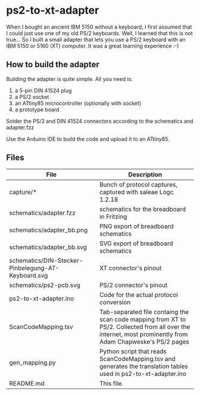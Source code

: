 ps2-to-xt-adapter
=================

When I bought an ancient IBM 5150 without a keyboard, I first assumed that I could just use one of my old PS/2 keyboards. Well, I learned that this is not true... So I built a small adapter that lets you use a PS/2 keyboard with an IBM 5150 or 5160 (XT) computer. It was a great learning experience :-)

How to build the adapter
------------------------
Building the adapter is quite simple. All you need is:

1. a 5-pin DIN 41524 plug 
2. a PS/2 socket
3. an ATtiny85 microcontroller (optionally with socket)
4. a prototype board

Solder the PS/2 and DIN 41524 connectors according to the schematics and adapter.fzz

Use the Arduino IDE to build the code and upload it to an ATtiny85. 

Files
-----

|File                                                | Description                                                  |
|----------------------------------------------------|--------------------------------------------------------------|
| capture/*                                          | Bunch of protocol captures, captured with saleae Logc 1.2.18 |
| schematics/adapter.fzz                             | schematics for the breadboard in Fritzing                    |
| schematics/adapter_bb.png                          | PNG export of breadboard schematics                          |
| schematics/adapter_bb.svg                          | SVG export of breadboard schematics                          |
| schematics/DIN-Stecker-Pinbelegung-AT-Keyboard.svg | XT connector's pinout                                        |
| schematics/ps2-pcb.svg                             | PS/2 connector's pinout                                      |
| ps2-to-xt-adapter.ino                              | Code for the actual protocol conversion                      |
| ScanCodeMapping.tsv                                | Tab-separated file containg the scan code mapping from XT to PS/2. Collected from all over the internet, most prominently from Adam Chapweske's PS/2 pages |
| gen_mapping.py                                     | Python script that reads ScanCodeMapping.tsv and generates the translation tables used in ps2-to-xt-adapter.ino |
| README.md                                          | This file.                                                   |

